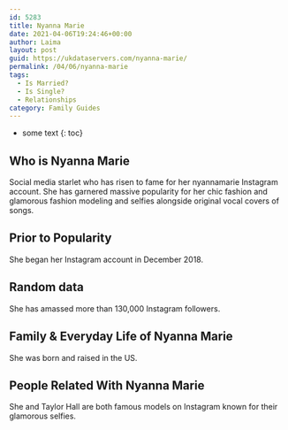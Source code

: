```yaml
---
id: 5283
title: Nyanna Marie
date: 2021-04-06T19:24:46+00:00
author: Laima
layout: post
guid: https://ukdataservers.com/nyanna-marie/
permalink: /04/06/nyanna-marie
tags:
  - Is Married?
  - Is Single?
  - Relationships
category: Family Guides
---
```


* some text
{: toc}


## Who is Nyanna Marie
                  
                  
                  
Social media starlet who has risen to fame for her nyannamarie Instagram account. She has garnered massive popularity for her chic fashion and glamorous fashion modeling and selfies alongside original vocal covers of songs. 
                  
              
            
              
            
                
                
                
## Prior to Popularity
                  
                  
                  
She began her Instagram account in December 2018.
                  
              
            
              
            
                
                
                
## Random data
                  
                  
                  
She has amassed more than 130,000 Instagram followers. 
                  
              
            
              
            
                
                
                
## Family & Everyday Life of Nyanna Marie
                  
                  
                  
She was born and raised in the US.
                  
              
            
              
            
                
                
                
## People Related With Nyanna Marie
                  
                  
                  
She and Taylor Hall are both famous models on Instagram known for their glamorous selfies. 
                  
              
            
              
            
                
              
            
              
              
            
            
              
            
          
          
          